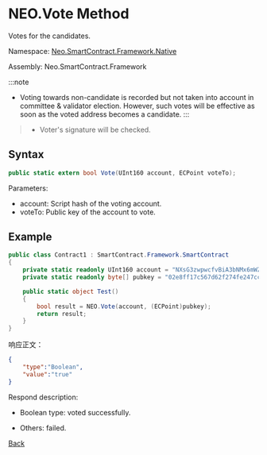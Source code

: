 # NEO.Vote Method

Votes for the candidates.

Namespace: [Neo.SmartContract.Framework.Native](../../native.md)

Assembly: Neo.SmartContract.Framework

:::note
 - Voting towards non-candidate is recorded but not taken into account in committee & validator election. However, such votes will be effective as soon as the voted address becomes a candidate.
:::
> - Voter's signature will be checked. 

## Syntax

```cs
public static extern bool Vote(UInt160 account, ECPoint voteTo);
```

Parameters:

- account: Script hash of the voting account.
- voteTo: Public key of the account to vote.

## Example

```cs
public class Contract1 : SmartContract.Framework.SmartContract
{
    private static readonly UInt160 account = "NXsG3zwpwcfvBiA3bNMx6mWZGEro9ZqTqM".ToScriptHash();
    private static readonly byte[] pubkey = "02e8ff17c567d62f274fe247cc884a2a6cd3b8fd0d779a8c5856289a560accacb4".HexToBytes();

    public static object Test()
    {
        bool result = NEO.Vote(account, (ECPoint)pubkey);
        return result;
    }
}
```

响应正文：

```json
{
    "type":"Boolean",
    "value":"true"
}
```

Respond description:

- Boolean type: voted successfully.

- Others: failed.

[Back](../Neo.md)
